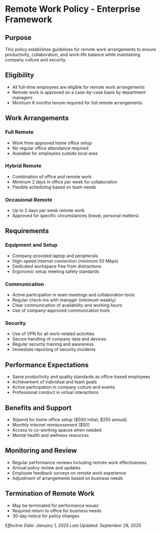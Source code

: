 # Remote Work Policy - Enterprise Framework

## Purpose
This policy establishes guidelines for remote work arrangements to ensure productivity, collaboration, and work-life balance while maintaining company culture and security.

## Eligibility
- All full-time employees are eligible for remote work arrangements
- Remote work is approved on a case-by-case basis by department managers
- Minimum 6 months tenure required for full remote arrangements

## Work Arrangements

### Full Remote
- Work from approved home office setup
- No regular office attendance required
- Available for employees outside local area

### Hybrid Remote
- Combination of office and remote work
- Minimum 2 days in office per week for collaboration
- Flexible scheduling based on team needs

### Occasional Remote
- Up to 2 days per week remote work
- Approved for specific circumstances (travel, personal matters)

## Requirements

### Equipment and Setup
- Company-provided laptop and peripherals
- High-speed internet connection (minimum 50 Mbps)
- Dedicated workspace free from distractions
- Ergonomic setup meeting safety standards

### Communication
- Active participation in team meetings and collaboration tools
- Regular check-ins with manager (minimum weekly)
- Clear communication of availability and working hours
- Use of company-approved communication tools

### Security
- Use of VPN for all work-related activities
- Secure handling of company data and devices
- Regular security training and awareness
- Immediate reporting of security incidents

## Performance Expectations
- Same productivity and quality standards as office-based employees
- Achievement of individual and team goals
- Active participation in company culture and events
- Professional conduct in virtual interactions

## Benefits and Support
- Stipend for home office setup ($500 initial, $250 annual)
- Monthly internet reimbursement ($50)
- Access to co-working spaces when needed
- Mental health and wellness resources

## Monitoring and Review
- Regular performance reviews including remote work effectiveness
- Annual policy review and updates
- Employee feedback surveys on remote work experience
- Adjustment of arrangements based on business needs

## Termination of Remote Work
- May be terminated for performance issues
- Required return to office for business needs
- 30-day notice for policy changes

*Effective Date: January 1, 2025*
*Last Updated: September 28, 2025*
